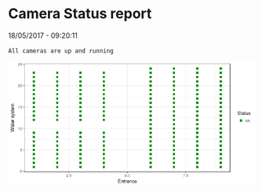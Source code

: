 Camera Status report
================
18/05/2017 - 09:20:11

    All cameras are up and running

![](camreport_files/figure-markdown_github/unnamed-chunk-2-1.png)

